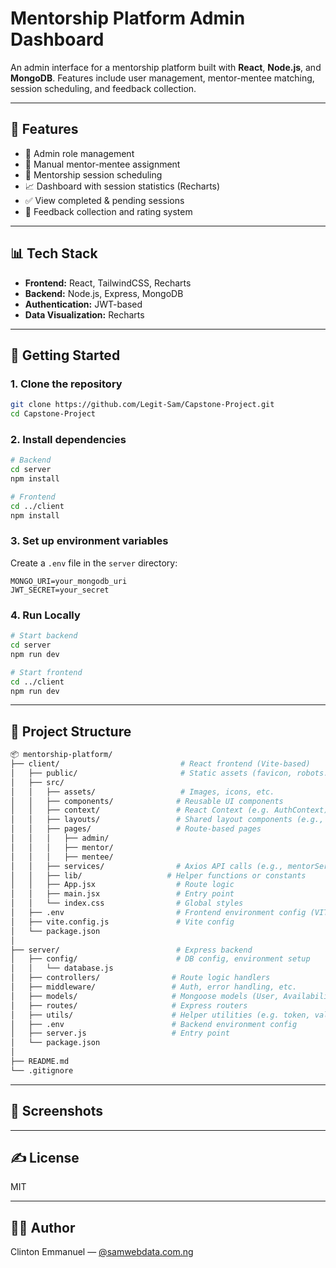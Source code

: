 # Mentorship Platform Admin Dashboard

An admin interface for a mentorship platform built with **React**, **Node.js**, and **MongoDB**. Features include user management, mentor-mentee matching, session scheduling, and feedback collection.

---

## 🔧 Features

- 🔐 Admin role management
- 👥 Manual mentor-mentee assignment
- 📅 Mentorship session scheduling
- 📈 Dashboard with session statistics (Recharts)
- ✅ View completed & pending sessions
- 💬 Feedback collection and rating system

---

## 📊 Tech Stack

- **Frontend:** React, TailwindCSS, Recharts
- **Backend:** Node.js, Express, MongoDB
- **Authentication:** JWT-based
- **Data Visualization:** Recharts

---

## 🚀 Getting Started

### 1. Clone the repository

```bash
git clone https://github.com/Legit-Sam/Capstone-Project.git
cd Capstone-Project
```

### 2. Install dependencies

```bash
# Backend
cd server
npm install

# Frontend
cd ../client
npm install
```

### 3. Set up environment variables

Create a `.env` file in the `server` directory:

```
MONGO_URI=your_mongodb_uri
JWT_SECRET=your_secret
```

### 4. Run Locally

```bash
# Start backend
cd server
npm run dev

# Start frontend
cd ../client
npm run dev
```

---

## 📂 Project Structure

```bash
📦 mentorship-platform/
├── client/                           # React frontend (Vite-based)
│   ├── public/                       # Static assets (favicon, robots.txt)
│   ├── src/
│   │   ├── assets/                   # Images, icons, etc.
│   │   ├── components/              # Reusable UI components
│   │   ├── context/                 # React Context (e.g. AuthContext)
│   │   ├── layouts/                 # Shared layout components (e.g., DashboardLayout)
│   │   ├── pages/                   # Route-based pages
│   │   │   ├── admin/
│   │   │   ├── mentor/
│   │   │   ├── mentee/
│   │   ├── services/                # Axios API calls (e.g., mentorServices.js)
│   │   ├── lib/                   # Helper functions or constants
│   │   ├── App.jsx                  # Route logic
│   │   ├── main.jsx                 # Entry point
│   │   └── index.css                # Global styles
│   ├── .env                         # Frontend environment config (VITE_*)
│   ├── vite.config.js               # Vite config
│   └── package.json
│
├── server/                          # Express backend
│   ├── config/                      # DB config, environment setup
│   │   └── database.js
│   ├── controllers/                # Route logic handlers
│   ├── middleware/                 # Auth, error handling, etc.
│   ├── models/                     # Mongoose models (User, Availability, Session, Request)
│   ├── routes/                     # Express routers
│   ├── utils/                      # Helper utilities (e.g. token, validators)
│   ├── .env                        # Backend environment config
│   ├── server.js                   # Entry point
│   └── package.json
│
├── README.md
└── .gitignore

```

---

## 📸 Screenshots

<!-- TO be added later... -->

---

## ✍️ License

MIT

---

## 👨‍💻 Author

Clinton Emmanuel — [@samwebdata.com.ng](mailto:samwebdata.com.ng)